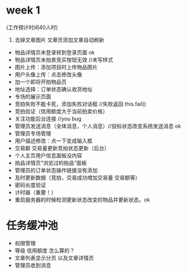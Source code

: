 # week 1 
(工作预计时间40人时)

1. 去掉文章图片 文章页添加文章自动刷新
- 物品详情页未登录转到登录页面 ok
- 物品详情页未拍卖竞买按钮无效 //未写样式
- 图片上传：添加项目时上传物品图片
- 用户头像上传：点击修改头像
- 加一个即将开拍物品页 
- 地址选择：订单状态确认收货地址
- 专场的展示页面
- 竞拍失败不能卡死，添加失败对话框 //失败返回 this.fail()
- 竞拍验证（信用额度大于当前拍卖价格）
- 关注功能后台连接  //you bug 
- 管理员发送消息（全体消息，个人消息）//投标状态改变系统发送消息 ok
- 管理员专场管理
- 用户描述修改：点一下变成输入框
- 交易额 交易量更新竞拍状态更新（后台）
- 个人主页用户信息面板没内容
- 拍品详情页“浏览过的拍品”面板
- 管理员的订单状态操作链接没有添加
- 及时更新数据（竞拍，交易成功增加交易量 交易额等）
- 密码长度验证
- 计时器（重要！）
- 重启服务器的时候检测更新状态改变的物品并更新状态。ok

# 任务缓冲池

- 权限管理
- 等级 信用额度 怎么算的？
- 文章列表显示分页 以及文章详情页
- 管理员收到消息